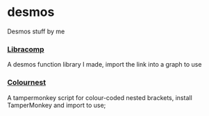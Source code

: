 # desmos
Desmos stuff by me

### [Libracomp](https://www.desmos.com/calculator/puv3vb2pxk)
A desmos function library I made, import the link into a graph to use

### [Colournest](https://raw.githubusercontent.com/SlyceDF/desmos/main/colournest.js)
A tampermonkey script for colour-coded nested brackets, install TamperMonkey and import to use;
